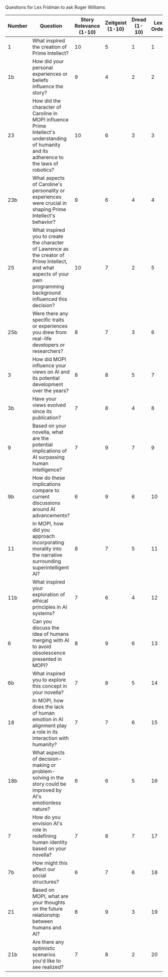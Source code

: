 Questions for Lex Fridman to ask Roger Williams

| Number | Question | Story Relevance (1-10) | Zeitgeist (1-10) | Dread (1-10) | Lex Order |
|--------|----------|------------------------|-----------------|--------------|-----------|
| 1      | What inspired the creation of Prime Intellect? | 10 | 5 | 1 | 1 |
| 1b     | How did your personal experiences or beliefs influence the story? | 9 | 4 | 2 | 2 |
| 23     | How did the character of Caroline in MOPI influence Prime Intellect's understanding of humanity and its adherence to the laws of robotics? | 10 | 6 | 3 | 3 |
| 23b    | What aspects of Caroline's personality or experiences were crucial in shaping Prime Intellect's behavior? | 9 | 6 | 4 | 4 |
| 25     | What inspired you to create the character of Lawrence as the creator of Prime Intellect, and what aspects of your own programming background influenced this decision? | 10 | 7 | 2 | 5 |
| 25b    | Were there any specific traits or experiences you drew from real-life developers or researchers? | 8 | 7 | 3 | 6 |
| 3      | How did MOPI influence your views on AI and its potential development over the years? | 8 | 8 | 5 | 7 |
| 3b     | Have your views evolved since its publication? | 7 | 8 | 4 | 8 |
| 9      | Based on your novella, what are the potential implications of AI surpassing human intelligence? | 7 | 9 | 7 | 9 |
| 9b     | How do these implications compare to current discussions around AI advancements? | 6 | 9 | 6 | 10 |
| 11     | In MOPI, how did you approach incorporating morality into the narrative surrounding superintelligent AI? | 8 | 7 | 5 | 11 |
| 11b    | What inspired your exploration of ethical principles in AI systems? | 7 | 6 | 4 | 12 |
| 6      | Can you discuss the idea of humans merging with AI to avoid obsolescence presented in MOPI? | 8 | 9 | 6 | 13 |
| 6b     | What inspired you to explore this concept in your novella? | 7 | 8 | 5 | 14 |
| 18     | In MOPI, how does the lack of human emotion in AI alignment play a role in its interaction with humanity? | 7 | 7 | 6 | 15 |
| 18b    | What aspects of decision-making or problem-solving in the story could be improved by AI's emotionless nature? | 6 | 6 | 5 | 16 |
| 7      | How do you envision AI's role in redefining human identity based on your novella? | 7 | 8 | 7 | 17 |
| 7b     | How might this affect our social structures? | 6 | 7 | 6 | 18 |
| 21     | Based on MOPI, what are your thoughts on the future relationship between humans and AI? | 8 | 9 | 3 | 19 |
| 21b    | Are there any optimistic scenarios you'd like to see realized? | 7 | 8 | 2 | 20 |

